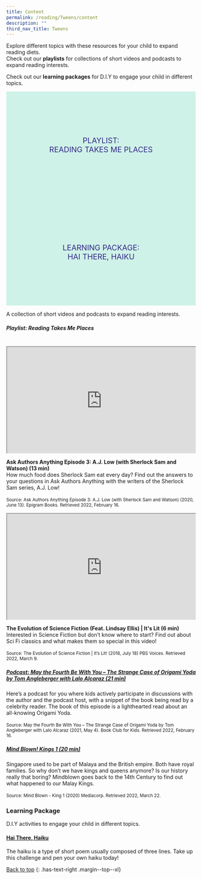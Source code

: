 ```yaml
---
title: Content
permalink: /reading/Tweens/content
description: ""
third_nav_title: Tweens
---
```

<style type="text/css">
/* Links */
.content a { color: #322987; }
.content a:focus,
.content a:hover { color: #28216c; }

/* Button Outline */
.bp-button { padding-left: 1.5rem; padding-right: 1.5rem; }
.bp-button.is-primary-outline { border: 1px solid #322987; color: #322987; background-color: transparent; text-decoration: none; }
.bp-button.is-primary-outline:focus,
.bp-button.is-primary-outline:hover { border: 1px solid #322987; color: #cff2e8; background-color: #322987; text-decoration: none; }

/* Responsive Iframe */
.responsive-iframe { position: absolute; top: 0; left: 0; bottom: 0; right: 0; width: 100%; height: 100%; }
.responsive-iframe-container { position: relative; overflow: hidden; width: 100%; }
.responsive-iframe-container.ratio-16by9 { padding-top: 56.25%; }
.responsive-iframe-container.ratio-4by3 { padding-top: 75%; }
.responsive-iframe-container.ratio-3by2 { padding-top: 66.66%; }
.responsive-iframe-container.ratio-1by1 { padding-top: 100%; }
	
/* Click Box */
.clickbox { display: block; position: relative; width: 100%; padding-bottom: 56.25%; background-color: transparent; }
.clickbox span { padding: .5rem; }
.clickbox a { position: absolute; display: flex; width: 100%; height: 100%; align-items: center; justify-content: center; font-size: 1.25rem; text-align: center; text-decoration: none; text-transform: uppercase; }
.clickbox a:focus,
.clickbox a:hover { text-decoration: none; }

/* Indigo Sky */
.clickbox.is-indigo-sky { background-color: #cff2e8; color: #322987; }
.clickbox.is-indigo-sky a { color: #322987; }
.clickbox.is-indigo-sky a:focus,
.clickbox.is-indigo-sky a:hover { background-color: #322987; color: #cff2e8; }

</style>


Explore different topics with these resources for your child to expand reading diets.  
Check out our **playlists** for collections of short videos and podcasts to expand reading interests.

Check out our **learning packages** for D.I.Y to engage your child in different topics.

<div class="row is-multiline">
  <div class="col is-one-third">
    <div class="clickbox is-indigo-sky">
      <a href="#reading-takes-me-places">
        <span>Playlist:<br>Reading Takes Me Places</span>
      </a>
    </div>
  </div>
  <div class="col is-one-third">
    <div class="clickbox is-indigo-sky">
      <a href="#lp-hai-there-haiku">
        <span>Learning Package:<br> Hai There, Haiku</span>
      </a>
    </div>
  </div>
	</div>
	
A collection of short videos and podcasts to expand reading interests.

<h5 id="reading-takes-me-places" class="margin--bottom--lg"><b>Playlist: Reading Takes Me Places</b></h5>

<br>


<div class="row is-multiline margin--bottom--lg">
  <div class="col is-two-fifths">
    <div class="responsive-iframe-container ratio-16by9">
     <iframe src="https://www.youtube.com/embed/1UFWg3RITII" class="responsive-iframe"></iframe>
    </div>
  </div>
  <div class="col is-three-fifths">
  <p><b> Ask Authors Anything Episode 3: A.J. Low (with Sherlock Sam and Watson) (13 min) </b><br>
    How much food does Sherlock Sam eat every day? Find out the answers to your questions in Ask Authors Anything with the writers of the Sherlock Sam series, A.J. Low!
<br><br>
<small>Source: Ask Authors Anything Episode 3: A.J. Low (with Sherlock Sam and Watson) (2020, June 13). Epigram Books. Retrieved 2022, February 16.</small></p>
  </div>
</div>

<div class="row is-multiline margin--bottom--lg">
  <div class="col is-two-fifths">
    <div class="responsive-iframe-container ratio-16by9">
     <iframe src="https://www.youtube.com/embed/T4j5tGNms14" class="responsive-iframe"></iframe>
    </div>
  </div>
  <div class="col is-three-fifths">
  <p><b> The Evolution of Science Fiction (Feat. Lindsay Ellis) | It's Lit (6 min) </b><br>
Interested in Science Fiction but don’t know where to start? Find out about Sci Fi classics and what makes them so special in this video! <br><br>
<small>Source: The Evolution of Science Fiction | It’s Lit! (2018, July 18) PBS Voices. Retrieved 2022, March 9.</small></p>
  </div>
</div>

<h5><a href="https://www.bookclubforkids.org/new-blog/2015/12/15/episode-13-the-strange-case-of-origami-yoda-b225k" target="_blank">Podcast: May the Fourth Be With You – The Strange Case of Origami Yoda by Tom Angleberger with Lalo Alcaraz (21 min) </a></h5>

<p>Here’s a podcast for you where kids actively participate in discussions with the author and the podcast host, with a snippet of the book being read by a celebrity reader. The book of this episode is a lighthearted read about an all-knowing Origami Yoda.<br><br>
<small>Source: May the Fourth Be With You – The Strange Case of Origami Yoda by Tom Angleberger with Lalo Alcaraz (2021, May 4). Book Club for Kids. Retrieved 2022, February 16.</small></p>

<h5><a href="https://www.mewatch.sg/watch/Mind-Blown-E10-King-1-248336" target="_blank">Mind Blown! Kings 1 (20 min) </a></h5>

<p>Singapore used to be part of Malaya and the British empire. Both have royal families. So why don’t we have kings and queens anymore? Is our history really that boring? Mindblown goes back to the 14th Century to find out what happened to our Malay Kings.<br><br>
<small> Source: Mind Blown - King 1 (2020) Mediacorp. Retrieved 2022, March 22.</small></p>

<h3><b>Learning Package</b></h3>
	
D.I.Y activities to engage your child in different topics.	

<h4 id="lp-hai-there-haiku"><a href="/files/Reading_Tweens_Hai-There-Haiku.pdf" target="_blank"><b> Hai There, Haiku </b></a></h4>
<p>The haiku is a type of short poem usually composed of three lines. Take up this challenge and pen your own haiku today!</p>

[Back to top](#main-content)
{: .has-text-right .margin--top--xl}